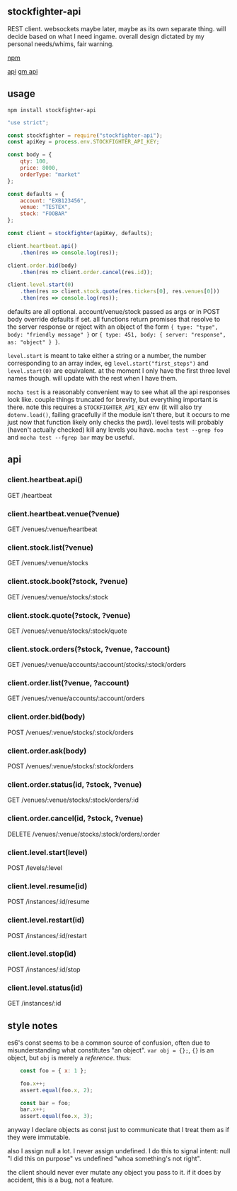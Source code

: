 stockfighter-api
---

REST client. websockets maybe later, maybe as its own separate thing. will decide based on what I need ingame. overall design dictated by my personal needs/whims, fair warning.

[npm](https://www.npmjs.com/package/stockfighter-api)

[api](https://starfighter.readme.io/docs/heartbeat)
[gm api](https://discuss.starfighters.io/t/the-gm-api-how-to-start-stop-restart-resume-trading-levels-automagically)

usage
---

`npm install stockfighter-api`

```javascript
"use strict";

const stockfighter = require("stockfighter-api");
const apiKey = process.env.STOCKFIGHTER_API_KEY;

const body = {
    qty: 100,
    price: 8000,
    orderType: "market" 
};

const defaults = {
    account: "EXB123456",
    venue: "TESTEX",
    stock: "FOOBAR"
};

const client = stockfighter(apiKey, defaults);

client.heartbeat.api()
    .then(res => console.log(res));

client.order.bid(body)
    .then(res => client.order.cancel(res.id));

client.level.start(0)
    .then(res => client.stock.quote(res.tickers[0], res.venues[0]))
    .then(res => console.log(res));
```

defaults are all optional. account/venue/stock passed as args or in POST body override defaults if set. all functions return promises that resolve to the server response or reject with an object of the form `{ type: "type", body: "friendly message" }` or `{ type: 451, body: { server: "response", as: "object" } }`.

`level.start` is meant to take either a string or a number, the number corresponding to an array index, eg `level.start("first_steps")` and `level.start(0)` are equivalent. at the moment I only have the first three level names though. will update with the rest when I have them.

`mocha test` is a reasonably convenient way to see what all the api responses look like. couple things truncated for brevity, but everything important is there. note this requires a `STOCKFIGHTER_API_KEY` env (it will also try `dotenv.load()`, failing gracefully if the module isn't there, but it occurs to me just now that function likely only checks the pwd). level tests will probably (haven't actually checked) kill any levels you have. `mocha test --grep foo` and `mocha test --fgrep bar` may be useful.

api
---

### client.heartbeat.api()
GET /heartbeat

### client.heartbeat.venue(?venue)
GET /venues/:venue/heartbeat

### client.stock.list(?venue)
GET /venues/:venue/stocks

### client.stock.book(?stock, ?venue)
GET /venues/:venue/stocks/:stock

### client.stock.quote(?stock, ?venue)
GET /venues/:venue/stocks/:stock/quote

### client.stock.orders(?stock, ?venue, ?account)
GET /venues/:venue/accounts/:account/stocks/:stock/orders

### client.order.list(?venue, ?account)
GET /venues/:venue/accounts/:account/orders

### client.order.bid(body)
POST /venues/:venue/stocks/:stock/orders

### client.order.ask(body)
POST /venues/:venue/stocks/:stock/orders

### client.order.status(id, ?stock, ?venue)
GET /venues/:venue/stocks/:stock/orders/:id

### client.order.cancel(id, ?stock, ?venue)
DELETE /venues/:venue/stocks/:stock/orders/:order

### client.level.start(level)
POST /levels/:level

### client.level.resume(id)
POST /instances/:id/resume

### client.level.restart(id)
POST /instances/:id/restart

### client.level.stop(id)
POST /instances/:id/stop

### client.level.status(id)
GET /instances/:id

style notes
---

es6's const seems to be a common source of confusion, often due to misunderstanding what constitutes "an object". `var obj = {};`, `{}` is an object, but `obj` is merely a _reference_. thus:

```javascript
    const foo = { x: 1 };

    foo.x++;
    assert.equal(foo.x, 2);

    const bar = foo;
    bar.x++;
    assert.equal(foo.x, 3);
```

anyway I declare objects as const just to communicate that I treat them as if they were immutable.

also I assign null a lot. I never assign undefined. I do this to signal intent: null "I did this on purpose" vs undefined "whoa something's not right". 

the client should never ever mutate any object you pass to it. if it does by accident, this is a bug, not a feature.
